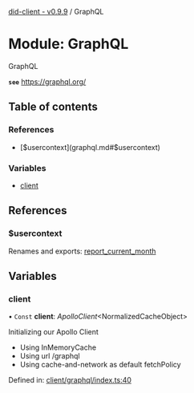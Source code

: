 [did-client - v0.9.9](../README.md) / GraphQL

# Module: GraphQL

GraphQL

**`see`** https://graphql.org/

## Table of contents

### References

- [$usercontext](graphql.md#$usercontext)

### Variables

- [client](graphql.md#client)

## References

### $usercontext

Renames and exports: [report\_current\_month](pages.md#report_current_month)

## Variables

### client

• `Const` **client**: *ApolloClient*<NormalizedCacheObject\>

Initializing our Apollo Client

* Using InMemoryCache
* Using url /graphql
* Using cache-and-network as default fetchPolicy

Defined in: [client/graphql/index.ts:40](https://github.com/Puzzlepart/did/blob/dev/client/graphql/index.ts#L40)
